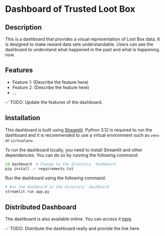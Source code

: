 # Dashboard of Trusted Loot Box

## Description

This is a dashboard that provides a visual representation of Loot Box data. It is designed to make reward data sets understandable. Users can see the dashboard to understand what happened in the past and what is happening now.

## Features

- Feature 1: (Describe the feature here)
- Feature 2: (Describe the feature here)
- ...

✅ TODO: Update the features of the dashboard.

## Installation

This dashboard is built using [Streamlit](https://streamlit.io/).
Python 3.12 is required to run the dashboard and it is recommended to use a virtual environment such as `venv` or `virtualenv`.

To run the dashboard locally, you need to install Streamlit and other dependencies. You can do so by running the following command:


```bash
cd dashboard  # Change to the directory `dashboard`
pip install -r requirements.txt
```

Run the dashboard using the following command:

```bash
# Run the dashboard in the directory `dashboard`
streamlit run app.py
```

## Distributed Dashboard

The dashboard is also available online. You can access it [here](https://trusted-loot-box.herokuapp.com/).

✅ TODO: Distribute the dashboard really and provide the link here.
